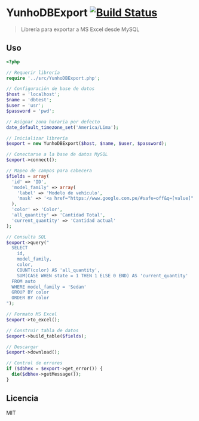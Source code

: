 # YunhoDBExport [![Build Status](https://travis-ci.org/juanlopezdev/YunhoDBExport.svg)](https://travis-ci.org/juanlopezdev/YunhoDBExport)

> Librería para exportar a MS Excel desde MySQL

## Uso

```php
<?php

// Requerir librería
require '../src/YunhoDBExport.php';

// Configuración de base de datos
$host = 'localhost';
$name = 'dbtest';
$user = 'usr';
$password = 'pwd';

// Asignar zona horaria por defecto
date_default_timezone_set('America/Lima');

// Inicializar librería
$export = new YunhoDBExport($host, $name, $user, $password);

// Conectarse a la base de datos MySQL
$export->connect();

// Mapeo de campos para cabecera
$fields = array(
  'id' => 'ID',
  'model_family' => array(
    'label' => 'Modelo de vehículo',
    'mask' => '<a href="https://www.google.com.pe/#safe=off&q=[value]" target="_blank">Ver Modelo</a>'
  ),
  'color' => 'Color',
  'all_quantity' => 'Cantidad Total',
  'current_quantity' => 'Cantidad actual'
);

// Consulta SQL
$export->query("
  SELECT
    id,
    model_family,
    color,
    COUNT(color) AS 'all_quantity',
    SUM(CASE WHEN state = 1 THEN 1 ELSE 0 END) AS 'current_quantity'
  FROM auto
  WHERE model_family = 'Sedan'
  GROUP BY color
  ORDER BY color
");

// Formato MS Excel
$export->to_excel();

// Construir tabla de datos
$export->build_table($fields);

// Descargar
$export->download();

// Control de errores
if ($dbhex = $export->get_error()) {
  die($dbhex->getMessage());
}

```

## Licencia
MIT
